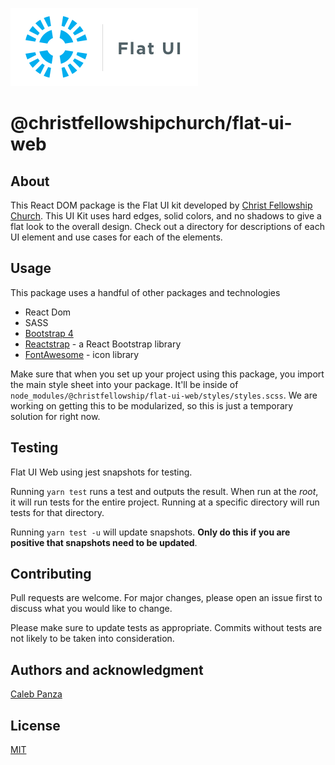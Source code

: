 ![alt christ-fellowship-flat-ui](./docs/static/Flat-UI-Logo.png)
# @christfellowshipchurch/flat-ui-web

## About
This React DOM package is the Flat UI kit developed by [Christ Fellowship Church](https://gochristfellowship.com). This UI Kit uses hard edges, solid colors, and no shadows to give a flat look to the overall design. Check out a directory for descriptions of each UI element and use cases for each of the elements.

## Usage
This package uses a handful of other packages and technologies
* React Dom
* SASS
* [Bootstrap 4](https://getbootstrap.com)
* [Reactstrap](https://reactstrap.github.io) - a React Bootstrap library
* [FontAwesome](https://fontawesome.com) - icon library

Make sure that when you set up your project using this package, you import the main style sheet into your package. It'll be inside of `node_modules/@christfellowship/flat-ui-web/styles/styles.scss`. We are working on getting this to be modularized, so this is just a temporary solution for right now.


## Testing
Flat UI Web using jest snapshots for testing.

Running `yarn test` runs a test and outputs the result. When run at the _root_, it will run tests for the entire project. Running at a specific directory will run tests for that directory.

Running `yarn test -u` will update snapshots. **Only do this if you are positive that snapshots need to be updated**.

## Contributing
Pull requests are welcome. For major changes, please open an issue first to discuss what you would like to change.

Please make sure to update tests as appropriate. Commits without tests are not likely to be taken into consideration.

## Authors and acknowledgment
[Caleb Panza](https://github.com/calebpanza)

## License
[MIT](https://choosealicense.com/licenses/mit/)